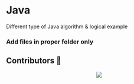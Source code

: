 # Java 
Different type of Java algorithm &amp; logical example

### Add files in proper folder only

## Contributors 🦸

<p align="center">
  <a href="https://github.com/Anjan50/Java-/graphs/contributors"><img src="https://contributors-img.web.app/image?repo=Anjan50/Java-" /></a>
</p>
